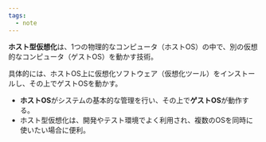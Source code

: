 ```yaml
---
tags:
  - note
---
```

**ホスト型仮想化**は、1つの物理的なコンピュータ（ホストOS）の中で、別の仮想的なコンピュータ（ゲストOS）を動かす技術。

具体的には、ホストOS上に仮想化ソフトウェア（仮想化ツール）をインストールし、その上でゲストOSを動かす。

- **ホストOS**がシステムの基本的な管理を行い、その上で**ゲストOS**が動作する。
- ホスト型仮想化は、開発やテスト環境でよく利用され、複数のOSを同時に使いたい場合に便利。
